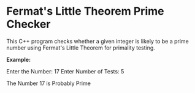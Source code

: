 # Fermat's Little Theorem Prime Checker

This C++ program checks whether a given integer is likely to be a prime number using Fermat's Little Theorem for primality testing.

**Example:**

Enter the Number: 17
Enter Number of Tests: 5

The Number 17 is Probably Prime